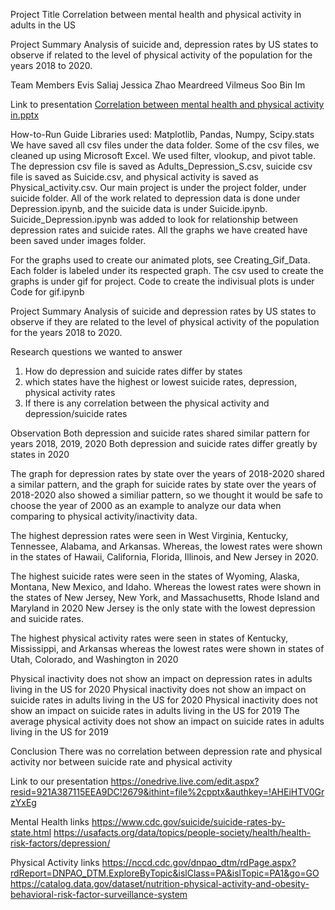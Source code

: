 Project Title
Correlation between mental health and physical activity in adults in the US

Project Summary
Analysis of suicide and, depression rates by US states to observe if related to the level of  physical activity of the population for the years 2018 to 2020.
 
Team Members
Evis Saliaj
Jessica Zhao
Meardreed Vilmeus
Soo Bin Im

Link to presentation
[Correlation between mental health and physical activity in.pptx](https://onedrive.live.com/edit.aspx?resid=921A387115EEA9DC!2679&ithint=file%2cpptx&authkey=!AHEiHTV0GrzYxEg)

How-to-Run Guide
Libraries used: Matplotlib, Pandas, Numpy, Scipy.stats
We have saved all csv files under the data folder. Some of the csv files, we cleaned up using Microsoft Excel. We used filter, vlookup, and pivot table. The depression csv file is saved as Adults_Depression_S.csv, suicide csv file is saved as Suicide.csv, and physical activity is saved as Physical_activity.csv.
Our main project is under the project folder, under suicide folder. All of the work related to depression data is done under Depression.ipynb, and the suicide data is under Suicide.ipynb. Suicide_Depression.ipynb was added to look for relationship between depression rates and suicide rates.
All the graphs we have created have been saved under images folder. 

For the graphs used to create our animated plots, see Creating_Gif_Data. Each folder is labeled under its respected graph. The csv used to create the graphs is under gif for project. Code to create the indivisual plots is under Code for gif.ipynb

Project Summary
Analysis of suicide and depression rates by US states to observe if they are related to the level of physical activity of the population for the years 2018 to 2020.

Research questions we wanted to answer
1) How do depression and suicide rates differ by states
2) which states have the highest or lowest suicide rates, depression, physical activity rates
3) If there is any correlation between the physical activity and depression/suicide rates

Observation
Both depression and suicide rates shared similar pattern for years 2018, 2019, 2020
Both depression and suicide rates differ greatly by states in 2020

The graph for depression rates by state over the years of 2018-2020 shared a similar pattern, and the graph for suicide rates by state over the years of 2018-2020 also showed a similiar pattern, so we thought it would be safe to choose the year of 2000 as an example to analyze our data when comparing to physical activity/inactivity data.

The highest depression rates were seen in West Virginia, Kentucky, Tennessee, Alabama, and Arkansas. Whereas, the lowest rates were shown in the states of Hawaii, California, Florida, Illinois, and New Jersey in 2020.


The highest suicide rates were seen in the states of Wyoming, Alaska, Montana, New Mexico, and Idaho. Whereas the lowest rates were shown in the states of New Jersey, New York, and Massachusetts, Rhode Island and Maryland in 2020
New Jersey is the only state with the lowest depression and suicide rates.

The highest physical activity rates were seen in states of Kentucky, Mississippi, and Arkansas whereas the lowest rates were shown in states of Utah, Colorado, and Washington in 2020

Physical inactivity does not show an impact on depression rates in adults living in the US for 2020
Physical inactivity does not show an impact on suicide rates in adults living in the US for 2020
Physical inactivity does not show an impact on suicide rates in adults living in the US for 2019
The average physical activity does not show an impact on suicide rates in adults living in the US for 2019

Conclusion
There was no correlation between depression rate and physical activity nor between suicide rate and physical activity

Link to our presentation
https://onedrive.live.com/edit.aspx?resid=921A387115EEA9DC!2679&ithint=file%2cpptx&authkey=!AHEiHTV0GrzYxEg

Mental Health links
https://www.cdc.gov/suicide/suicide-rates-by-state.html
https://usafacts.org/data/topics/people-society/health/health-risk-factors/depression/

Physical Activity links
https://nccd.cdc.gov/dnpao_dtm/rdPage.aspx?rdReport=DNPAO_DTM.ExploreByTopic&islClass=PA&islTopic=PA1&go=GO
https://catalog.data.gov/dataset/nutrition-physical-activity-and-obesity-behavioral-risk-factor-surveillance-system



